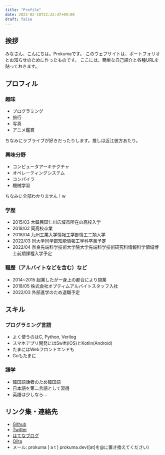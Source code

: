 ```yaml
---
title: "Profile"
date: 2022-02-10T22:22:47+09:00
draft: false
---
```

## 挨拶
みなさん、こんにちは。Prokumaです。
このウェブサイトは、ポートフォリオとお知らせのために作ったものです。
ここには、簡単な自己紹介と各種URLを貼っておきます。

## プロフィル
### 趣味
- プログラミング
- 旅行
- 写真
- アニメ鑑賞

ちなみにラブライブが好きだったりします。推しは近江彼方あたり。

### 興味分野
- コンピュータアーキテクチャ
- オペレーティングシステム
- コンパイラ
- 機械学習

ちなみに全部わかりません！w

### 学歴
- 2015/03 大韓民国仁川広域市所在の高校入学
- 2018/02 同高校卒業
- 2018/04 九州工業大学情報工学部情工二類入学
- 2022/03 同大学同学部知能情報工学科卒業予定
- 2022/04 奈良先端科学技術大学院大学先端科学技術研究科情報科学領域博士前期課程入学予定

### 職歴（アルバイトなどを含む）など
- 2014~2015 起業したが一身上の都合により閉業
- 2018/05 株式会社オプティムアルバイトスタッフ入社
- 2022/03 外部進学のため退職予定

## スキル
### プログラミング言語
- よく使うのはC, Python, Verilog
- スマホアプリ開発にはSwift(iOS)とKotlin(Android)
- たまにはWebフロントエンドも
- Goもたまに

### 語学
- 韓国語話者のため韓国語
- 日本語を第二言語として習得
- 英語は少しなら…

## リンク集・連絡先
- [Github](https://github.com/Prokuma)
- [Twitter](https://twitter.com/ProkumaH)
- [はてなブログ](https://prokuma.hateblo.jp)
- [Qiita](https://qiita.com/Prokuma)
- メール: prokuma [ a t ] prokuma.dev([at]を@に置き換えてください)
